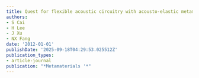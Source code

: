 ```yaml
---
title: Quest for flexible acoustic circuitry with acousto-elastic metamaterials
authors:
- S Cai
- H Lee
- J Xu
- NX Fang
date: '2012-01-01'
publishDate: '2025-09-18T04:29:53.025512Z'
publication_types:
- article-journal
publication: "*Metamaterials '*"
---
```

